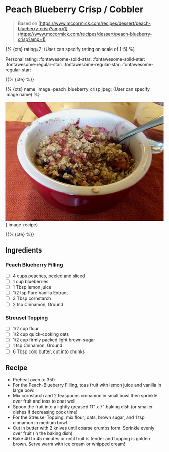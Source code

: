 # Peach Blueberry Crisp / Cobbler

> Based on [https://www.mccormick.com/recipes/dessert/peach-blueberry-crisp?amp=1](https://www.mccormick.com/recipes/dessert/peach-blueberry-crisp?amp=1)

{% {cts} rating=2; (User can specify rating on scale of 1-5) %}

Personal rating: :fontawesome-solid-star: :fontawesome-solid-star: :fontawesome-regular-star: :fontawesome-regular-star: :fontawesome-regular-star:

{{% {cte} %}}

{% {cts} name_image=peach_blueberry_crisp.jpeg; (User can specify image name) %}

![peach_blueberry_crisp.jpeg](./peach_blueberry_crisp.jpeg){.image-recipe}

{{% {cte} %}}

## Ingredients

### Peach Blueberry Filling

- [ ] 4 cups peaches, peeled and sliced
- [ ] 1 cup blueberries
- [ ] 1 Tbsp lemon juice
- [ ] 1/2 tsp Pure Vanilla Extract
- [ ] 3 Tbsp cornstarch
- [ ] 2 tsp Cinnamon, Ground

### Streusel Topping

- [ ] 1/2 cup flour
- [ ] 1/2 cup quick-cooking oats
- [ ] 1/2 cup firmly packed light brown sugar
- [ ] 1 tsp Cinnamon, Ground
- [ ] 6 Tbsp cold butter, cut into chunks

## Recipe

- Preheat oven to 350
- For the Peach-Blueberry Filling, toss fruit with lemon juice and vanilla in large bowl
- Mix cornstarch and 2 teaspoons cinnamon in small bowl then sprinkle over fruit and toss to coat well
- Spoon the fruit into a lightly greased 11" x 7" baking dish (or smaller dishes if decreasing cook time)
- For the Streusel Topping, mix flour, oats, brown sugar, and 1 tsp cinnamon in medium bowl
- Cut in butter with 2 knives until coarse crumbs form. Sprinkle evenly over fruit (in the baking dish)
- Bake 40 to 45 minutes or until fruit is tender and topping is golden brown. Serve warm with ice cream or whipped cream!
